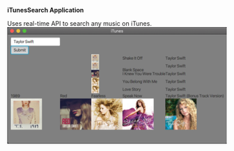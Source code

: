 **iTunesSearch Application**

Uses real-time API to search any music on iTunes.
![ItunesSearch](screenshots/itunesSearch.png)